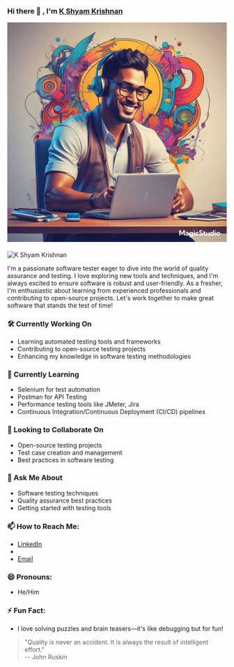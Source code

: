### Hi there 👋 , I'm [K Shyam Krishnan](https://www.github.com/skrish007) <p align="right"> <img src="magicstudio-art (4).jpg"/></p></p>

![K Shyam Krishnan](https://github.com/skrish007)

I'm a passionate software tester eager to dive into the world of quality assurance and testing. I love exploring new tools and techniques, and I'm always excited to ensure software is robust and user-friendly. As a fresher, I'm enthusiastic about learning from experienced professionals and contributing to open-source projects. Let's work together to make great software that stands the test of time!

### 🛠️ Currently Working On
- Learning automated testing tools and frameworks
- Contributing to open-source testing projects
- Enhancing my knowledge in software testing methodologies

### 🌱 Currently Learning
- Selenium for test automation
- Postman for API Testing
- Performance testing tools like JMeter, Jira
- Continuous Integration/Continuous Deployment (CI/CD) pipelines

### 🤝 Looking to Collaborate On
- Open-source testing projects
- Test case creation and management
- Best practices in software testing

### 💬 Ask Me About
- Software testing techniques
- Quality assurance best practices
- Getting started with testing tools

### 📫 How to Reach Me:
- [LinkedIn](https://www.linkedin.com/in/skrish007/)
- 
- [Email](mailto:s4shyam007@gmail.com)

### 😄 Pronouns:
- He/Him

### ⚡ Fun Fact:
- I love solving puzzles and brain teasers—it's like debugging but for fun!



> "Quality is never an accident. It is always the result of intelligent effort."  
> -- John Ruskin

<br/>


